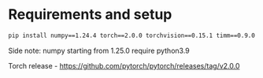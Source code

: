 # Requirements and setup

```bash
pip install numpy==1.24.4 torch==2.0.0 torchvision==0.15.1 timm==0.9.0
```

Side note: numpy starting from 1.25.0 require python3.9

Torch release - https://github.com/pytorch/pytorch/releases/tag/v2.0.0
